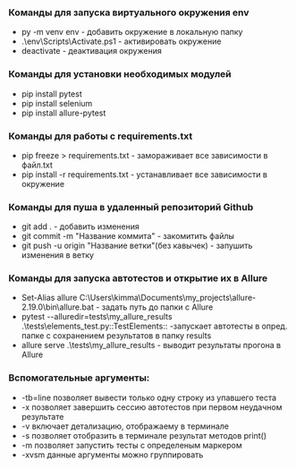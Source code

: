 ### Команды для запуска виртуального окружения env
- py -m venv env - добавить окружение в локальную папку
- .\env\Scripts\Activate.ps1 - активировать окружение
- deactivate - деактивация окружения

### Команды для установки необходимых модулей
- pip install pytest
- pip install selenium
- pip install allure-pytest

### Команды для работы с requirements.txt
- pip freeze > requirements.txt - замораживает все зависимости в файл.txt
- pip install -r requirements.txt - устанавливает все зависимости в окружение

### Команды для пуша в удаленный репозиторий Github
- git add . - добавить изменения
- git commit -m "Название коммита" - закомитить файлы
- git push -u origin "Название ветки"(без кавычек) - запушить изменения в ветку 

### Команды для запуска автотестов и открытие их в Allure
- Set-Alias allure C:\Users\kimma\Documents\my_projects\allure-2.19.0\bin\allure.bat - задать путь до папки с Allure
- pytest --alluredir=tests\my_allure_results .\tests\elements_test.py::TestElements:: -запускает автотесты в опред. папке с сохранением результатов в папку results
- allure serve .\tests\my_allure_results - выводит результаты прогона в Allure

### Вспомогательные аргументы:
- -tb=line позволяет вывести только одну строку из упавшего теста
- -x позволяет завершить сессию автотестов при первом неудачном результате
- -v включает детализацию, отображаему в терминале
- -s позволяет отобразить в терминале результат методов print()
- -m позволяет запустить тесты с определеным маркером
- -xvsm данные аргументы можно группировать


